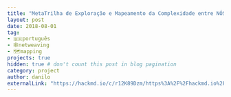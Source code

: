 ```yaml
---
title: "MetaTrilha de Exploração e Mapeamento da Complexidade entre NÓS"
layout: post
date: 2018-08-01
tag:
- 🇧🇷português
- 🕸netweaving
- 🗺️mapping
projects: true
hidden: true # don't count this post in blog pagination
category: project
author: danilo
externalLink: "https://hackmd.io/c/r12K89Dzm/https%3A%2F%2Fhackmd.io%2FPfthNnjIQBi04CvvyNbY6w%3Fview"
---
```

